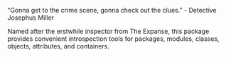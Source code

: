 “Gonna get to the crime scene, gonna check out the clues.” - Detective Josephus Miller

Named after the erstwhile inspector from The Expanse, this package provides 
convenient introspection tools for packages, modules, classes, objects, 
attributes, and containers.